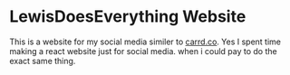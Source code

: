 <h1>LewisDoesEverything Website</h1>
This is a website for my social media similer to <a href="https://carrd.co/">carrd.co</a>. Yes I spent time making a react website just for social media. when i could pay to do the exact same thing. 
